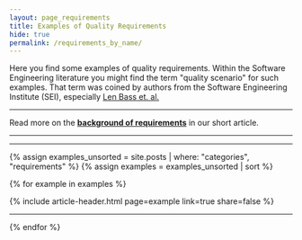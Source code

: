 ```yaml
---
layout: page_requirements
title: Examples of Quality Requirements
hide: true
permalink: /requirements_by_name/
---
```


Here you find some examples of quality requirements. 
Within the Software Engineering literature you might find the term "quality scenario" for such examples. 
That term was coined by authors from the Software Engineering Institute (SEI), especially [Len Bass et. al.](/references/#bass-swa-practice)

<hr class="with-no-margin"/>

Read more on the **[background of requirements](/articles/specify-quality-requirements)** in our short article.

<hr class="with-no-margin"/>

<div id="search-results">
    <hr id="first-hr" class="with-no-margin"/>

{% assign examples_unsorted = site.posts | where: "categories", "requirements" %}
{% assign examples = examples_unsorted | sort %}


{% for example in examples %}
   <div class="article-wrapper">
      <article>
         {% include article-header.html page=example link=true share=false %}
       </article>
    <hr class="with-no-margin"/>
  </div>
{% endfor %}


</div>
